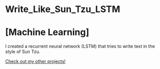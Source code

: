 # Write_Like_Sun_Tzu_LSTM 
# [Machine Learning]
I created a recurrent neural network (LSTM) that tries to write text in the style of Sun Tzu. 


<a target="_blank" rel="noopener noreferrer" href="https://jeremylau01.github.io/welcome/">Check out my other projects!</a>

